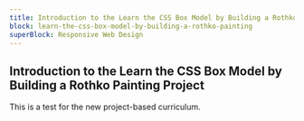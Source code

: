 ```yaml
---
title: Introduction to the Learn the CSS Box Model by Building a Rothko Painting Project
block: learn-the-css-box-model-by-building-a-rothko-painting
superBlock: Responsive Web Design
---
```


## Introduction to the Learn the CSS Box Model by Building a Rothko Painting Project

This is a test for the new project-based curriculum.
